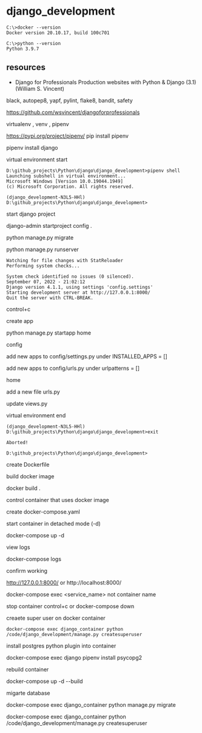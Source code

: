 # django_development

```
C:\>docker --version
Docker version 20.10.17, build 100c701
```

```
C:\>python --version
Python 3.9.7
```

## resources 

* Django for Professionals Production websites with Python & Django (3.1) (William S. Vincent)

black, autopep8, yapf, pylint, flake8, bandit, safety

https://github.com/wsvincent/djangoforprofessionals

virtualenv , venv , pipenv


https://pypi.org/project/pipenv/
pip install pipenv

pipenv install django

virtual environment start 

```
D:\github_projects\Python\django\django_development>pipenv shell
Launching subshell in virtual environment...
Microsoft Windows [Version 10.0.19044.1949]
(c) Microsoft Corporation. All rights reserved.

(django_development-N3L5-HHl) D:\github_projects\Python\django\django_development>
```

start django project

django-admin startproject config .


python manage.py migrate

python manage.py runserver

```
Watching for file changes with StatReloader
Performing system checks...

System check identified no issues (0 silenced).
September 07, 2022 - 21:02:12
Django version 4.1.1, using settings 'config.settings'
Starting development server at http://127.0.0.1:8000/
Quit the server with CTRL-BREAK.
```

control+c

create app

python manage.py startapp home

config

add new apps to config/settings.py under INSTALLED_APPS = []

add new apps to config/urls.py under urlpatterns = []

home

add a new file urls.py 

update views.py

virtual environment end

```
(django_development-N3L5-HHl) D:\github_projects\Python\django\django_development>exit

Aborted!

D:\github_projects\Python\django\django_development>
```

create Dockerfile 

build docker image 

docker build .

control container that uses docker image

create docker-compose.yaml

start container in detached mode (-d)

docker-compose up -d

view logs 

docker-compose logs

confirm working 

http://127.0.0.1:8000/ or http://localhost:8000/ 



docker-compose exec <service_name> not container name

stop container control+c or docker-compose down

creaete super user on docker container 

```
docker-compose exec django_container python /code/django_development/manage.py createsuperuser
```

install postgres python plugin into container

docker-compose exec django pipenv install psycopg2

rebuild container

docker-compose up -d --build

migarte database 

docker-compose exec django_container python manage.py migrate

docker-compose exec django_container python /code/django_development/manage.py createsuperuser




